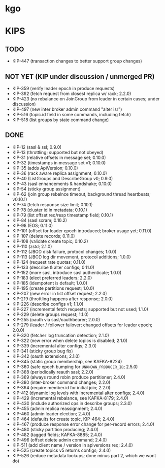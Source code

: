 kgo
===

KIPS
====

TODO
----
- KIP-447 (transaction changes to better support group changes)

NOT YET (KIP under discussion / unmerged PR)
-------
- KIP-359 (verify leader epoch in produce requests)
- KIP-392 (fetch request from closest replica w/ rack; 2.2.0)
- KIP-423 (no rebalance on JoinGroup from leader in certain cases; under discussion)
- KIP-497 (new inter broker admin command "alter isr")
- KIP-516 (topic.id field in some commands, including fetch)
- KIP-518 (list groups by state command change)

DONE
----
- KIP-12 (sasl & ssl; 0.9.0)
- KIP-13 (throttling; supported but not obeyed)
- KIP-31 (relative offsets in message set; 0.10.0)
- KIP-32 (timestamps in message set v1; 0.10.0)
- KIP-35 (adds ApiVersion; 0.10.0)
- KIP-36 (rack aware replica assignment; 0.10.0)
- KIP-40 (ListGroups and DescribeGroup v0; 0.9.0)
- KIP-43 (sasl enhancements & handshake; 0.10.0)
- KIP-54 (sticky group assignment)
- KIP-62 (join group rebalnce timeout, background thread heartbeats; v0.10.1)
- KIP-74 (fetch response size limit; 0.10.1)
- KIP-78 (cluster id in metadata; 0.10.1)
- KIP-79 (list offset req/resp timestamp field; 0.10.1)
- KIP-84 (sasl scram; 0.10.2)
- KIP-98 (EOS; 0.11.0)
- KIP-101 (offset for leader epoch introduced; broker usage yet; 0.11.0)
- KIP-107 (delete records; 0.11.0)
- KIP-108 (validate create topic; 0.10.2)
- KIP-110 (zstd; 2.1.0)
- KIP-112 (JBOD disk failure, protocol changes; 1.0.0)
- KIP-113 (JBOD log dir movement, protocol additions; 1.0.0)
- KIP-124 (request rate quotas; 0.11.0)
- KIP-133 (describe & alter configs; 0.11.0)
- KIP-152 (more sasl, introduce sasl authenticate; 1.0.0)
- KIP-183 (elect preferred leaders; 2.2.0)
- KIP-185 (idempotent is default; 1.0.0)
- KIP-195 (create partitions request; 1.0.0)
- KIP-207 (new error in list offset request; 2.2.0)
- KIP-219 (throttling happens after response; 2.0.0)
- KIP-226 (describe configs v1; 1.1.0)
- KIP-227 (incremental fetch requests; supported but not used; 1.1.0)
- KIP-229 (delete groups request; 1.1.0)
- KIP-255 (oauth via sasl/oauthbearer; 2.0.0)
- KIP-279 (leader / follower failover; changed offsets for leader epoch; 2.0.0)
- KIP-320 (fetcher log truncation detection; 2.1.0)
- KIP-322 (new error when delete topics is disabled; 2.1.0)
- KIP-339 (incremental alter configs; 2.3.0)
- KIP-341 (sticky group bug fix)
- KIP-342 (oauth extensions; 2.1.0)
- KIP-345 (static group membership, see KAFKA-8224)
- KIP-360 (safe epoch bumping for `UNKNOWN_PRODUCER_ID`; 2.5.0)
- KIP-368 (periodically reauth sasl; 2.2.0)
- KIP-369 (always round robin produce partitioner; 2.4.0)
- KIP-380 (inter-broker command changes; 2.2.0)
- KIP-394 (require member.id for initial join; 2.2.0)
- KIP-412 (dynamic log levels with incremental alter configs; 2.4.0)
- KIP-429 (incremental rebalance, see KAFKA-8179; 2.4.0)
- KIP-430 (include authorized ops in describe groups; 2.3.0)
- KIP-455 (admin replica reassignment; 2.4.0)
- KIP-460 (admin leader election; 2.4.0)
- KIP-464 (defaults for create topic, KIP-464; 2.4.0)
- KIP-467 (produce response error change for per-record errors; 2.4.0)
- KIP-480 (sticky partition producing; 2.4.0)
- KIP-482 (tagged fields; KAFKA-8885; 2.4.0)
- KIP-496 (offset delete admin command; 2.4.0)
- KIP-511 (add client name / version in apiversions req; 2.4.0)
- KIP-525 (create topics v5 returns configs; 2.4.0)
- KIP-526 (reduce metadata lookups; done minus part 2, which we wont do)

